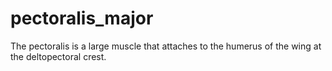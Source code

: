 # pectoralis_major
The pectoralis is a large muscle that attaches to the humerus of the wing at the deltopectoral crest.
